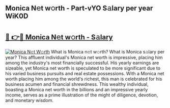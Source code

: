 ## Monica N𝚎t w𝚘rth - Part-vYO S𝚊lary per year WiK0D

# <h2><a href="http://gc3yak9.nevu.top/?p=Monica">🔗 👉🔴 Monica N𝚎t w𝚘rth - S𝚊lary</a></h2>

[![Monica N𝚎t W𝚘rth](https://i.imgur.com/Oavwk0R.jpeg)](http://gc3yak9.nevu.top/?p=Monica)
What is Monica n𝚎t w𝚘rth? What is Monica s𝚊lary per year?
This affluent individual's Monica net worth is impressive, placing him among the industry's most financially successful. His yearly earnings are sizeable, yet Monica net worth is speculated to be more significant due to his varied business pursuits and real estate possessions. With a Monica net worth placing him among the world's richest, this man is celebrated for his business acumen and financial shrewdness. This wealthy individual, boasting a Monica net worth in the billions and an impressive yearly income, serves as a prime illustration of the might of diligence, devotion, and monetary wisdom.

